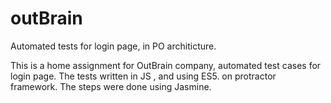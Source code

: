 # outBrain
Automated tests for login page, in PO architicture. 

This is a home assignment for OutBrain company, automated test cases for login page. 
The tests written in JS , and using ES5. on protractor framework. The steps were done using Jasmine. 



